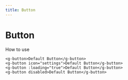 ```yaml
---
title: Button
---
```


# Button

How to use

<ClientOnly>
<button-demos></button-demos>
</ClientOnly>

```
<g-button>Default Button</g-button>
<g-button icon="settings">Default Button</g-button>
<g-button :loading="true">Default Button</g-button>
<g-button disabled>Default Button</g-button>
```
